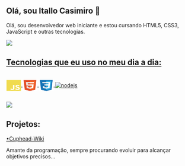 ## Olá, sou Itallo Casimiro 👋
<p>Olá, sou desenvolvedor web iniciante e estou cursando HTML5, CSS3, JavaScript e outras tecnologias.</p>

<div>
  <a href="https://github.com/itallocasimiro">
  <img height="180em" src="https://github-readme-stats.vercel.app/api/top-langs/?username=itallocasimiro&layout=compact&langs_count=16&theme=dracula"/>
</div>

## Tecnologias que eu uso no meu dia a dia:

<div style="display: inline_block"><br>
  <img align="center" alt="Js" height="30" width="40" src="https://raw.githubusercontent.com/devicons/devicon/master/icons/javascript/javascript-plain.svg">
  <img align="center" alt="HTML" height="30" width="40" src="https://raw.githubusercontent.com/devicons/devicon/master/icons/html5/html5-original.svg">
  <img align="center" alt="CSS" height="30" width="40" src="https://raw.githubusercontent.com/devicons/devicon/master/icons/css3/css3-original.svg">
  <img align="center" alt="nodejs" src="https://img.shields.io/badge/Node.js-43853D?style=for-the-badge&logo=node.js&logoColor=white" />
</div>

##


<a href="https://www.instagram.com/itallo_casimiro?igsh=MWxsbDlpNmlmdjJqNA=="><img src="https://img.shields.io/badge/-Instagram-%23E4405F?style=for-the-badge&logo=instagram&logoColor=white" target="_blank"></a>

## Projetos:

<a href="https://itallocasimiro.github.io/Cuphead-wiki/index.html">•Cuphead-Wiki</a>

<p>Amante da programação, sempre procurando evoluir para alcançar objetivos precisos...</p>

